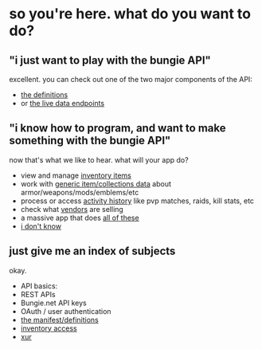 # so you're here. what do you want to do?

## "i just want to play with the bungie API"

excellent. you can check out one of the two major components of the API:
- [the definitions](manifest/exploring)
- or [the live data endpoints](endpoints/exploring)

## "i know how to program, and want to make something with the bungie API"

now that's what we like to hear. what will your app do?
- view and manage [inventory items](inventory)
- work with [generic item/collections data](manifest/using) about armor/weapons/mods/emblems/etc
- process or access [activity history](activity-history) like pvp matches, raids, kill stats, etc
- check what [vendors](vendors) are selling
- a massive app that does [all of these](everything)
- [i don't know](idk)

## just give me an index of subjects

okay.

- API basics:
 - REST APIs
 - Bungie.net API keys
 - OAuth / user authentication
- [the manifest/definitions](manifest)
- [inventory access](inventory)
- [xur](xur)